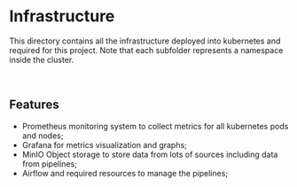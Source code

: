 # Infrastructure

This directory contains all the infrastructure deployed into kubernetes and required for this project.
Note that each subfolder represents a namespace inside the cluster.

<p align="center">
<img src="../docs/_static/diagrams/platform-architecture.drawio.png" />
</p>

## Features

* Prometheus monitoring system to collect metrics for all kubernetes pods and nodes;
* Grafana for metrics visualization and graphs;
* MinIO Object storage to store data from lots of sources including data from pipelines;
* Airflow and required resources to manage the pipelines;
